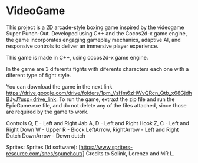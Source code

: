 # VideoGame
This project is a 2D arcade-style boxing game inspired by the videogame Super Punch-Out. Developed using C++ and the Cocos2d-x game engine, the game incorporates engaging gameplay mechanics, adaptive AI, and responsive controls to deliver an immersive player experience.

This game is made in C++, using cocos2d-x game engine.

In the game are 3 diferents fights with diferents characters each one with a diferent type of fight style.

You can download the game in the next link https://drive.google.com/drive/folders/1pm_VsHm6zHWvQRcn_Qtb_x68GjdhBJyJ?usp=drive_link. To run the game, extraxt the zip file and run the EpicGame.exe file, and do not delete any of the files attached, since those are required by the game to work.

Controls
Q, E - Left and Right Jab
A, D - Left and Right Hook
Z, C - Left and Right Down
W - Upper
R - Block
LeftArrow, RightArrow - Left and Right Dutch
DownArrow - Down dutch

Sprites:
Sprites (Id software): [https://www.spriters-resource.com/snes/spunchout/]
Credits to Solink, Lorenzo and MR L.
